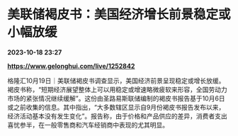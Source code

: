 # 美联储褐皮书：美国经济增长前景稳定或小幅放缓

**2023-10-18 23:27**

**https://www.gelonghui.com/live/1252842**

格隆汇10月19日｜美联储褐皮书调查显示，美国经济前景呈现稳定或增长放缓。褐皮书称，“短期经济展望整体上可以用稳定或增速略微疲软来形容，全国劳动力市场的紧张情况继续缓解”。这份由圣路易斯联储编制的褐皮书报告基于10月6日或之前收集的信息。其中指出，“大多数辖区显示自9月份褐皮书报告发布以来，经济活动基本没有发生变化”。报告称，由于价格和产品供应的差异，消费者支出喜忧参半，在一般零售商和汽车经销商中表现的尤其明显。